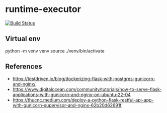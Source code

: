 # runtime-executor

[![Build Status](https://github.com/rsouza01/runtime-executor/workflows/publish/badge.svg)](https://github.com/rsouza01/runtime-executor/actions)

## Virtual env

python -m venv venv
source ./venv/bin/activate

## References

- https://testdriven.io/blog/dockerizing-flask-with-postgres-gunicorn-and-nginx/
- https://www.digitalocean.com/community/tutorials/how-to-serve-flask-applications-with-gunicorn-and-nginx-on-ubuntu-22-04
- https://thucnc.medium.com/deploy-a-python-flask-restful-api-app-with-gunicorn-supervisor-and-nginx-62b20d62691f
